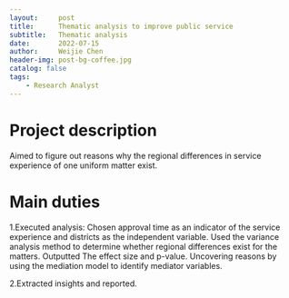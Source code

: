 ```yaml
---
layout:     post
title:      Thematic analysis to improve public service
subtitle:   Thematic analysis
date:       2022-07-15
author:     Weijie Chen
header-img: post-bg-coffee.jpg
catalog: false
tags:
    - Research Analyst
---
```

# Project description

Aimed to figure out reasons why the regional differences in service experience of one uniform matter exist.

# Main duties

1.Executed analysis: Chosen approval time as an indicator of the service experience and districts as the independent variable. Used the variance analysis method to determine whether regional differences exist for the matters. Outputted The effect size and p-value. Uncovering reasons by using the mediation model to identify mediator variables.

2.Extracted insights and reported.
